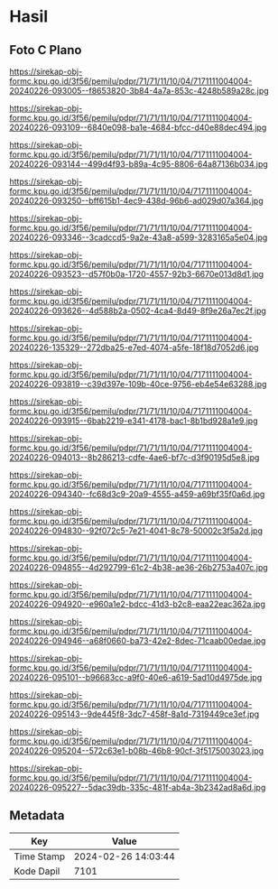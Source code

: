 # Hasil

## Foto C Plano

https://sirekap-obj-formc.kpu.go.id/3f56/pemilu/pdpr/71/71/11/10/04/7171111004004-20240226-093005--f8653820-3b84-4a7a-853c-4248b589a28c.jpg

https://sirekap-obj-formc.kpu.go.id/3f56/pemilu/pdpr/71/71/11/10/04/7171111004004-20240226-093109--6840e098-ba1e-4684-bfcc-d40e88dec494.jpg

https://sirekap-obj-formc.kpu.go.id/3f56/pemilu/pdpr/71/71/11/10/04/7171111004004-20240226-093144--499d4f93-b89a-4c95-8806-64a87136b034.jpg

https://sirekap-obj-formc.kpu.go.id/3f56/pemilu/pdpr/71/71/11/10/04/7171111004004-20240226-093250--bff615b1-4ec9-438d-96b6-ad029d07a364.jpg

https://sirekap-obj-formc.kpu.go.id/3f56/pemilu/pdpr/71/71/11/10/04/7171111004004-20240226-093346--3cadccd5-9a2e-43a8-a599-3283165a5e04.jpg

https://sirekap-obj-formc.kpu.go.id/3f56/pemilu/pdpr/71/71/11/10/04/7171111004004-20240226-093523--d57f0b0a-1720-4557-92b3-6670e013d8d1.jpg

https://sirekap-obj-formc.kpu.go.id/3f56/pemilu/pdpr/71/71/11/10/04/7171111004004-20240226-093626--4d588b2a-0502-4ca4-8d49-8f9e26a7ec2f.jpg

https://sirekap-obj-formc.kpu.go.id/3f56/pemilu/pdpr/71/71/11/10/04/7171111004004-20240226-135329--272dba25-e7ed-4074-a5fe-18f18d7052d6.jpg

https://sirekap-obj-formc.kpu.go.id/3f56/pemilu/pdpr/71/71/11/10/04/7171111004004-20240226-093819--c39d397e-109b-40ce-9756-eb4e54e63288.jpg

https://sirekap-obj-formc.kpu.go.id/3f56/pemilu/pdpr/71/71/11/10/04/7171111004004-20240226-093915--6bab2219-e341-4178-bac1-8b1bd928a1e9.jpg

https://sirekap-obj-formc.kpu.go.id/3f56/pemilu/pdpr/71/71/11/10/04/7171111004004-20240226-094013--8b286213-cdfe-4ae6-bf7c-d3f90195d5e8.jpg

https://sirekap-obj-formc.kpu.go.id/3f56/pemilu/pdpr/71/71/11/10/04/7171111004004-20240226-094340--fc68d3c9-20a9-4555-a459-a69bf35f0a6d.jpg

https://sirekap-obj-formc.kpu.go.id/3f56/pemilu/pdpr/71/71/11/10/04/7171111004004-20240226-094830--92f072c5-7e21-4041-8c78-50002c3f5a2d.jpg

https://sirekap-obj-formc.kpu.go.id/3f56/pemilu/pdpr/71/71/11/10/04/7171111004004-20240226-094855--4d292799-61c2-4b38-ae36-26b2753a407c.jpg

https://sirekap-obj-formc.kpu.go.id/3f56/pemilu/pdpr/71/71/11/10/04/7171111004004-20240226-094920--e960a1e2-bdcc-41d3-b2c8-eaa22eac362a.jpg

https://sirekap-obj-formc.kpu.go.id/3f56/pemilu/pdpr/71/71/11/10/04/7171111004004-20240226-094946--a68f0660-ba73-42e2-8dec-71caab00edae.jpg

https://sirekap-obj-formc.kpu.go.id/3f56/pemilu/pdpr/71/71/11/10/04/7171111004004-20240226-095101--b96683cc-a9f0-40e6-a619-5ad10d4975de.jpg

https://sirekap-obj-formc.kpu.go.id/3f56/pemilu/pdpr/71/71/11/10/04/7171111004004-20240226-095143--9de445f8-3dc7-458f-8a1d-7319449ce3ef.jpg

https://sirekap-obj-formc.kpu.go.id/3f56/pemilu/pdpr/71/71/11/10/04/7171111004004-20240226-095204--572c63e1-b08b-46b8-90cf-3f5175003023.jpg

https://sirekap-obj-formc.kpu.go.id/3f56/pemilu/pdpr/71/71/11/10/04/7171111004004-20240226-095227--5dac39db-335c-481f-ab4a-3b2342ad8a6d.jpg


## Metadata

| Key        | Value               |
| ---------- | ------------------- |
| Time Stamp | 2024-02-26 14:03:44 |
| Kode Dapil | 7101                |



